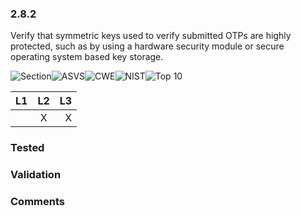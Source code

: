 ### 2.8.2 
Verify that symmetric keys used to verify submitted OTPs are highly protected, such as by using a hardware security module or secure operating system based key storage.

![Section](https://img.shields.io/badge/V2-green.svg)![ASVS](https://img.shields.io/badge/ASVS-2.8.2-blue.svg)![CWE](https://img.shields.io/badge/CWE--red.svg)![NIST](https://img.shields.io/badge/NIST-5.1.4.2%20/%205.1.5.2-important.svg)![Top 10](https://img.shields.io/badge/--lightgray.svg)

| L1| L2| L3|
| --|:--:|-:|
|  | X | X |

### Tested

### Validation

### Comments

        